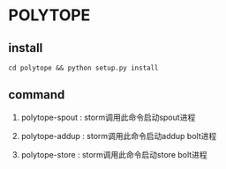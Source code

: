 # POLYTOPE

## install

    cd polytope && python setup.py install

## command

1. polytope-spout  : storm调用此命令启动spout进程

2. polytope-addup : storm调用此命令启动addup bolt进程

3. polytope-store : storm调用此命令启动store bolt进程
